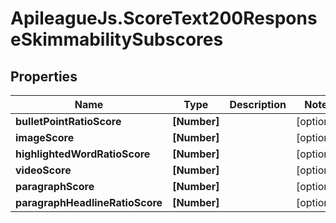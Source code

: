 # ApileagueJs.ScoreText200ResponseSkimmabilitySubscores

## Properties

Name | Type | Description | Notes
------------ | ------------- | ------------- | -------------
**bulletPointRatioScore** | **[Number]** |  | [optional] 
**imageScore** | **[Number]** |  | [optional] 
**highlightedWordRatioScore** | **[Number]** |  | [optional] 
**videoScore** | **[Number]** |  | [optional] 
**paragraphScore** | **[Number]** |  | [optional] 
**paragraphHeadlineRatioScore** | **[Number]** |  | [optional] 


